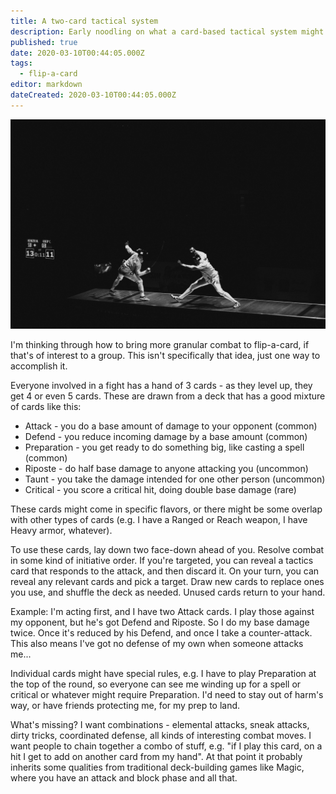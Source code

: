 ```yaml
---
title: A two-card tactical system
description: Early noodling on what a card-based tactical system might look like
published: true
date: 2020-03-10T00:44:05.000Z
tags:
  - flip-a-card
editor: markdown
dateCreated: 2020-03-10T00:44:05.000Z
---
```


![Featured Image](a-two-card-tactical-system.jpg)

I'm thinking through how to bring more granular combat to flip-a-card, if that's of interest to a group. This isn't specifically that idea, just one way to accomplish it.

Everyone involved in a fight has a hand of 3 cards - as they level up, they get 4 or even 5 cards. These are drawn from a deck that has a good mixture of cards like this:

* Attack - you do a base amount of damage to your opponent (common)
* Defend - you reduce incoming damage by a base amount (common)
* Preparation - you get ready to do something big, like casting a spell (common)
* Riposte - do half base damage to anyone attacking you (uncommon)
* Taunt - you take the damage intended for one other person (uncommon)
* Critical - you score a critical hit, doing double base damage (rare)

These cards might come in specific flavors, or there might be some overlap with other types of cards (e.g. I have a Ranged or Reach weapon, I have Heavy armor, whatever).

To use these cards, lay down two face-down ahead of you. Resolve combat in some kind of initiative order. If you're targeted, you can reveal a tactics card that responds to the attack, and then discard it. On your turn, you can reveal any relevant cards and pick a target. Draw new cards to replace ones you use, and shuffle the deck as needed. Unused cards return to your hand.

Example: I'm acting first, and I have two Attack cards. I play those against my opponent, but he's got Defend and Riposte. So I do my base damage twice. Once it's reduced by his Defend, and once I take a counter-attack. This also means I've got no defense of my own when someone attacks me...

Individual cards might have special rules, e.g. I have to play Preparation at the top of the round, so everyone can see me winding up for a spell or critical or whatever might require Preparation. I'd need to stay out of harm's way, or have friends protecting me, for my prep to land.

What's missing? I want combinations - elemental attacks, sneak attacks, dirty tricks, coordinated defense, all kinds of interesting combat moves. I want people to chain together a combo of stuff, e.g. "if I play this card, on a hit I get to add on another card from my hand". At that point it probably inherits some qualities from traditional deck-building games like Magic, where you have an attack and block phase and all that.


    